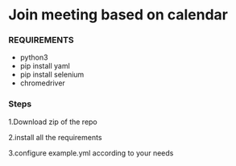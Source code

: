 # Join meeting based on calendar

### REQUIREMENTS

- python3
- pip install yaml
- pip install selenium
- chromedriver

### Steps 
1.Download zip of the repo

2.install all the requirements

3.configure example.yml according to your needs
